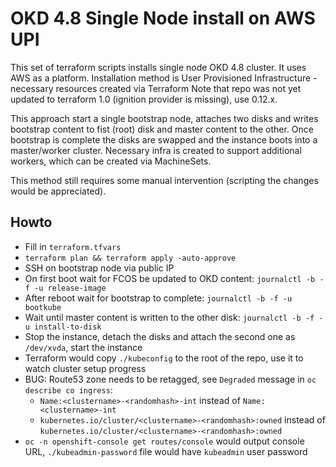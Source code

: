 # OKD 4.8 Single Node install on AWS UPI

This set of terraform scripts installs single node OKD 4.8 cluster. It uses AWS as a platform.
Installation method is User Provisioned Infrastructure - necessary resources created via Terraform
Note that repo was not yet updated to terraform 1.0 (ignition provider is missing), use 0.12.x.

This approach start a single bootstrap node, attaches two disks and writes bootstrap content to fist (root)
disk and master content to the other. Once bootstrap is complete the disks are swapped and the instance 
boots into a master/worker cluster. Necessary infra is created to support additional workers, which 
can be created via MachineSets.

This method still requires some manual intervention (scripting the changes would be appreciated).


## Howto

* Fill in `terraform.tfvars`
* `terraform plan && terraform apply -auto-approve`
* SSH on bootstrap node via public IP
* On first boot wait for FCOS be updated to OKD content: `journalctl -b -f -u release-image`
* After reboot wait for bootstrap to complete: `journalctl -b -f -u bootkube`
* Wait until master content is written to the other disk: `journalctl -b -f -u install-to-disk`
* Stop the instance, detach the disks and attach the second one as `/dev/xvda`, start the instance
* Terraform would copy `./kubeconfig` to the root of the repo, use it to watch cluster setup progress
* BUG: Route53 zone needs to be retagged, see `Degraded` message in `oc describe co ingress`:
  * `Name:<clustername>-<randomhash>-int` instead of `Name: <clustername>-int`
  * `kubernetes.io/cluster/<clustername>-<randomhash>:owned` instead of `kubernetes.io/cluster/<clustername>-<randomhash>:owned`
* `oc -n openshift-console get routes/console` would output console URL, `./kubeadmin-password` file would have `kubeadmin` user password
